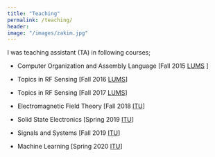 ```yaml
---
title: "Teaching"
permalink: /teaching/
header:
image: "/images/zakim.jpg"
---
```




I was teaching assistant (TA) in following courses;


* Computer Organization and Assembly Language [Fall 2015 [LUMS](https://lums.edu.pk) ]
  
* Topics in RF Sensing [Fall 2016 [LUMS](https://lums.edu.pk)]

* Topics in RF Sensing [Fall 2017 [LUMS](https://lums.edu.pk)]

* Electromagnetic Field Theory [Fall 2018 [ITU](https://itu.edu.pk)]

* Solid State Electronics [Spring 2019 [ITU](https://itu.edu.pk)]

* Signals and Systems [Fall 2019 [ITU](https://itu.edu.pk)]  

* Machine Learning [Spring 2020 [ITU](https://itu.edu.pk)]  
